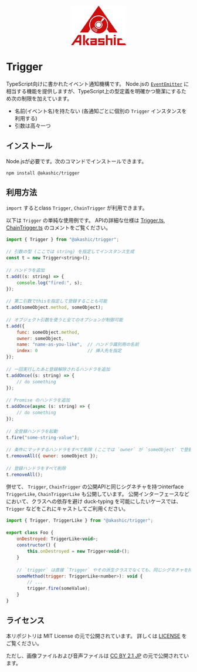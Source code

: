 <p align="center">
<img src="https://raw.githubusercontent.com/akashic-games/trigger/main/img/akashic.png"/>
</p>

# Trigger

TypeScript向けに書かれたイベント通知機構です。
Node.jsの [`EventEmitter`][emitter] に相当する機能を提供しますが、TypeScript上の型定義を明確かつ簡潔にするため次の制限を加えています。

* 名前(イベント名)を持たない (各通知ごとに個別の `Trigger` インスタンスを利用する)
* 引数は高々一つ

[emitter]: https://nodejs.org/api/events.html

## インストール

Node.jsが必要です。次のコマンドでインストールできます。

```
npm install @akashic/trigger
```

## 利用方法

`import` するとclass `Trigger`, `ChainTrigger` が利用できます。

以下は `Trigger` の単純な使用例です。
APIの詳細な仕様は [Trigger.ts][src-trigger], [ChainTrigger.ts][src-chaintrigger] のコメントをご覧ください。

```javascript
import { Trigger } from "@akashic/trigger";

// 引数の型 (ここでは string) を指定してインスタンス生成
const t = new Trigger<string>();

// ハンドラを追加
t.add((s: string) => {
    console.log("fired:", s);
});

// 第二引数でthisを指定して登録することも可能
t.add(someObject.method, someObject);

// オブジェクト引数を使うと全てのオプションが制御可能
t.add({
    func: someObject.method,
    owner: someObject,
    name: "name-as-you-like",  // ハンドラ識別用の名前
    index: 0                   // 挿入先を指定
});

// 一回実行したあと登録解除されるハンドラを追加
t.addOnce((s: string) => {
    // do something
});

// Promise のハンドラを追加
t.addOnce(async (s: string) => {
    // do something
});

// 全登録ハンドラを起動
t.fire("some-string-value");

// 条件にマッチするハンドラをすべて削除 (ここでは `owner` が `someObject` で登録されたものすべて)
t.removeAll({ owner: someObject });

// 登録ハンドラをすべて削除
t.removeAll();
```

併せて、 `Trigger`, `ChainTrigger` の公開APIと同じシグネチャを持つinterface `TriggerLike`, `ChainTriggerLike` も公開しています。
公開インターフェースなどにおいて、クラスへの依存を避け duck-typing を可能にしたいケースでは、 `Trigger` などをこれにキャストしてご利用ください。

```javascript
import { Trigger, TriggerLike } from "@akashic/trigger";

export class Foo {
    onDestroyed: TriggerLike<void>;
    constructor() {
        this.onDestroyed = new Trigger<void>();
    }

    // `trigger` は直接 `Trigger` やその派生クラスでなくても、同じシグネチャを持つものでありさえすればよい
    someMethod(trigger: TriggerLike<number>): void {
        // ...
        trigger.fire(someValue);
    }
}
```

[src-trigger]: https://github.com/akashic-games/trigger/blob/master/src/Trigger.ts
[src-chaintrigger]: https://github.com/akashic-games/trigger/blob/master/src/ChainTrigger.ts

## ライセンス
本リポジトリは MIT License の元で公開されています。
詳しくは [LICENSE](https://github.com/akashic-games/trigger/blob/master/LICENSE) をご覧ください。

ただし、画像ファイルおよび音声ファイルは
[CC BY 2.1 JP](https://creativecommons.org/licenses/by/2.1/jp/) の元で公開されています。
